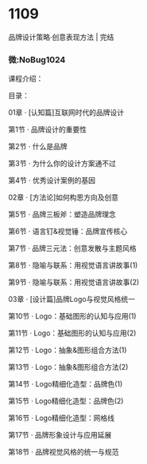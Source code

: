 # 1109
品牌设计策略·创意表现方法 | 完结
### 微:NoBug1024 


课程介绍：

目录：

01章 · [认知篇]互联网时代的品牌设计

第1节 · 品牌设计的重要性

第2节 · 什么是品牌

第3节 · 为什么你的设计方案通不过

第4节 · 优秀设计案例的基因

02章 · [方法论]如何构思方向及创意

第5节 · 品牌三板斧：塑造品牌理念

第6节 · 语言钉&视觉锤：品牌宣传核心

第7节 · 品牌三元法：创意发散与主题风格

第8节 · 隐喻与联系：用视觉语言讲故事(1)

第9节 · 隐喻与联系：用视觉语言讲故事(2)

03章 · [设计篇]品牌Logo与视觉风格统一

第10节 · Logo：基础图形的认知与应用(1)

第11节 · Logo：基础图形的认知与应用(2)

第12节 · Logo：抽象&图形组合方法(1)

第13节 · Logo：抽象&图形组合方法(2)

第14节 · Logo精细化造型：品牌色(1)

第15节 · Logo精细化造型：品牌色(2)

第16节 · Logo精细化造型：网格线

第17节 · 品牌形象设计与应用延展

第18节 · 品牌视觉风格的统一与规范
